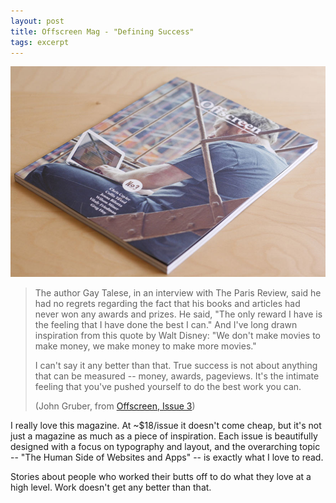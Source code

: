```yaml
---
layout: post
title: Offscreen Mag - "Defining Success"
tags: excerpt
---
```


<div class="photo-block top">
    <a href="https://secure.flickr.com/photos/brakai295/8022678255/in/pool-offscreenmag" target="_blank" title="offscreen on flickr"><img src="/assets/img/2013-01-06_offscreen.jpg" title="Offscreen Issue 3"/></a>
</div>

> The author Gay Talese, in an interview with The Paris Review, said he had no regrets regarding the fact that his books and articles had never won any awards and prizes. He said, "The only reward I have is the feeling that I have done the best I can."  And I've long drawn inspiration from this quote by Walt Disney: "We don't make movies to make money, we make money to make more movies."
>
>
> I can't say it any better than that.  True success is not about anything that can be measured -- money, awards, pageviews.  It's the intimate feeling that you've pushed yourself to do the best work you can.
><p class="quote-source">(John Gruber, from <a href="http://www.offscreenmag.com/issue3/" title="Offscreen Magazine, Issue 3" target="_blank">Offscreen, Issue 3</a>)</p>

<p>I really love this magazine. At ~$18/issue it doesn't come cheap, but it's not just a magazine as much as a piece of inspiration.  Each issue is beautifully designed with a focus on typography and layout, and the overarching topic -- "The Human Side of Websites and Apps" -- is exactly what I love to read.</p>

<p>Stories about people who worked their butts off to do what they love at a high level.  Work doesn't get any better than that.</p>